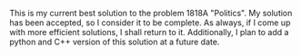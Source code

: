 This is my current best solution to the problem 1818A "Politics". My solution has been accepted, so I consider it to be complete. As always, if I come up with more efficient solutions, I shall return to it. Additionally, I plan to add a python and C++ version of this solution at a future date.